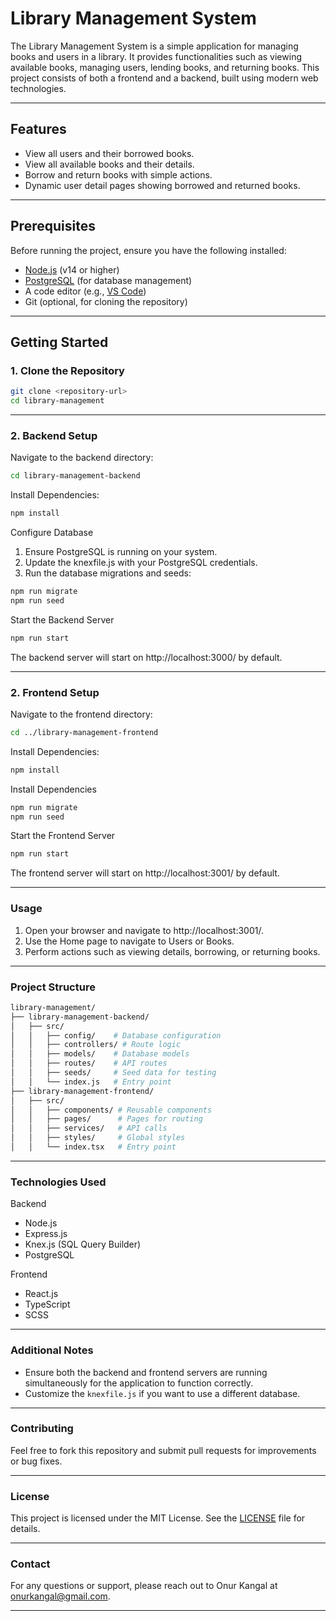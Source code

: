 # Library Management System

The Library Management System is a simple application for managing books and users in a library. It provides functionalities such as viewing available books, managing users, lending books, and returning books. This project consists of both a frontend and a backend, built using modern web technologies.

---

## Features

- View all users and their borrowed books.
- View all available books and their details.
- Borrow and return books with simple actions.
- Dynamic user detail pages showing borrowed and returned books.

---

## Prerequisites

Before running the project, ensure you have the following installed:

- [Node.js](https://nodejs.org/) (v14 or higher)
- [PostgreSQL](https://www.postgresql.org/) (for database management)
- A code editor (e.g., [VS Code](https://code.visualstudio.com/))
- Git (optional, for cloning the repository)

---

## Getting Started

### 1. Clone the Repository

```bash
git clone <repository-url>
cd library-management
```
---

### 2. Backend Setup

Navigate to the backend directory:
```bash
cd library-management-backend
```
Install Dependencies:
```bash
npm install
```
Configure Database
1. Ensure PostgreSQL is running on your system.
1. Update the knexfile.js with your PostgreSQL credentials.
1. Run the database migrations and seeds:
```bash
npm run migrate
npm run seed
```
Start the Backend Server
```bash
npm run start
```
The backend server will start on http://localhost:3000/ by default.

---

### 2. Frontend Setup



Navigate to the frontend directory:
```bash
cd ../library-management-frontend
```
Install Dependencies:
```bash
npm install
```
Install Dependencies
```bash
npm run migrate
npm run seed
```
Start the Frontend Server
```bash
npm run start
```
The frontend server will start on http://localhost:3001/ by default.

---

### Usage

1. Open your browser and navigate to http://localhost:3001/.
1. Use the Home page to navigate to Users or Books.
1. Perform actions such as viewing details, borrowing, or returning books.

---

### Project Structure

```bash
library-management/
├── library-management-backend/
│   ├── src/
│   │   ├── config/    # Database configuration
│   │   ├── controllers/ # Route logic
│   │   ├── models/    # Database models
│   │   ├── routes/    # API routes
│   │   ├── seeds/     # Seed data for testing
│   │   └── index.js   # Entry point
├── library-management-frontend/
│   ├── src/
│   │   ├── components/ # Reusable components
│   │   ├── pages/      # Pages for routing
│   │   ├── services/   # API calls
│   │   ├── styles/     # Global styles
│   │   └── index.tsx   # Entry point
```
---

### Technologies Used

Backend
- Node.js
- Express.js
- Knex.js (SQL Query Builder)
- PostgreSQL

Frontend
- React.js
- TypeScript
- SCSS

---

### Additional Notes

- Ensure both the backend and frontend servers are running simultaneously for the application to function correctly.
- Customize the `knexfile.js` if you want to use a different database.

---

### Contributing

Feel free to fork this repository and submit pull requests for improvements or bug fixes.

---

### License

This project is licensed under the MIT License. See the [LICENSE](https://github.com/o-kangal/library-management/blob/main/LICENSE.txt) file for details.

---

### Contact

For any questions or support, please reach out to Onur Kangal at onurkangal@gmail.com.

---